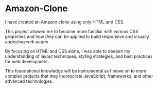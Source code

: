 # Amazon-Clone

I have created an Amazon clone using only HTML and CSS. 

This project allowed me to become more familiar with various CSS properties and how they can be applied to build responsive and visually appealing web pages.

By focusing on HTML and CSS alone, I was able to deepen my understanding of layout techniques, styling strategies, and best practices for web development.

This foundational knowledge will be instrumental as I move on to more complex projects that may incorporate JavaScript, frameworks, and other advanced technologies.